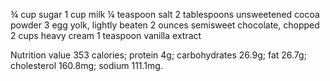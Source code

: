 ¾ cup sugar
1 cup milk
¼ teaspoon salt
2 tablespoons unsweetened cocoa powder
3 egg yolk, lightly beaten
2 ounces semisweet chocolate, chopped
2 cups heavy cream
1 teaspoon vanilla extract

Nutrition value
353 calories; protein 4g; carbohydrates 26.9g; fat 26.7g; cholesterol 160.8mg; sodium 111.1mg.